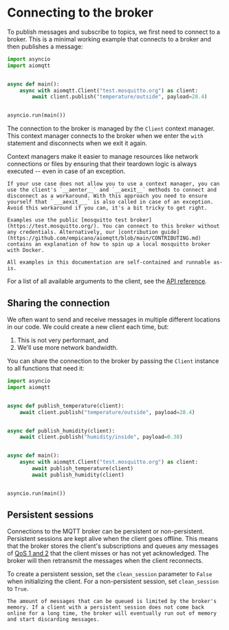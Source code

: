 # Connecting to the broker

To publish messages and subscribe to topics, we first need to connect to a broker. This is a minimal working example that connects to a broker and then publishes a message:

```python
import asyncio
import aiomqtt


async def main():
    async with aiomqtt.Client("test.mosquitto.org") as client:
        await client.publish("temperature/outside", payload=28.4)


asyncio.run(main())
```

The connection to the broker is managed by the `Client` context manager. This context manager connects to the broker when we enter the `with` statement and disconnects when we exit it again.

Context managers make it easier to manage resources like network connections or files by ensuring that their teardown logic is always executed -- even in case of an exception.

```{tip}
If your use case does not allow you to use a context manager, you can use the client's `__aenter__` and `__aexit__` methods to connect and disconnect as a workaround. With this approach you need to ensure yourself that `___aexit___` is also called in case of an exception. Avoid this workaround if you can, it's a bit tricky to get right.
```

```{note}
Examples use the public [mosquitto test broker](https://test.mosquitto.org/). You can connect to this broker without any credentials. Alternatively, our [contribution guide](https://github.com/empicano/aiomqtt/blob/main/CONTRIBUTING.md) contains an explanation of how to spin up a local mosquitto broker with Docker.

All examples in this documentation are self-contained and runnable as-is.
```

For a list of all available arguments to the client, see the [API reference](#developer-interface).

## Sharing the connection

We often want to send and receive messages in multiple different locations in our code. We could create a new client each time, but:

1. This is not very performant, and
2. We'll use more network bandwidth.

You can share the connection to the broker by passing the `Client` instance to all functions that need it:

```python
import asyncio
import aiomqtt


async def publish_temperature(client):
    await client.publish("temperature/outside", payload=28.4)


async def publish_humidity(client):
    await client.publish("humidity/inside", payload=0.38)


async def main():
    async with aiomqtt.Client("test.mosquitto.org") as client:
        await publish_temperature(client)
        await publish_humidity(client)


asyncio.run(main())
```

## Persistent sessions

Connections to the MQTT broker can be persistent or non-persistent. Persistent sessions are kept alive when the client goes offline. This means that the broker stores the client's subscriptions and queues any messages of [QoS 1 and 2](publishing-a-message.md#quality-of-service-qos) that the client misses or has not yet acknowledged. The broker will then retransmit the messages when the client reconnects.

To create a persistent session, set the `clean_session` parameter to `False` when initializing the client. For a non-persistent session, set `clean_session` to `True`.

```{note}
The amount of messages that can be queued is limited by the broker's memory. If a client with a persistent session does not come back online for a long time, the broker will eventually run out of memory and start discarding messages.
```
